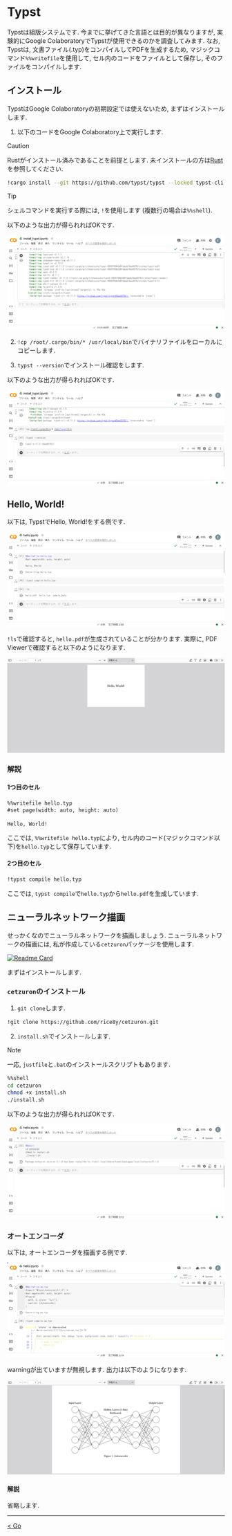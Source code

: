 # Typst

Typstは組版システムです. 今までに挙げてきた言語とは目的が異なりますが, 実験的にGoogle ColaboratoryでTypstが使用できるのかを調査してみます. なお, Typstは, 文書ファイル(.typ)をコンパイルしてPDFを生成するため, マジックコマンド`%%writefile`を使用して, セル内のコードをファイルとして保存し, そのファイルをコンパイルします.

## インストール

TypstはGoogle Colaboratoryの初期設定では使えないため, まずはインストールします.

1. 以下のコードをGoogle Colaboratory上で実行します.

> [!CAUTION]
> Rustがインストール済みであることを前提とします. 未インストールの方は[Rust](../docs/rust.md)を参照してください.

```bash
!cargo install --git https://github.com/typst/typst --locked typst-cli
```

> [!TIP]
> シェルコマンドを実行する際には, `!`を使用します (複数行の場合は`%%shell`).

以下のような出力が得られればOKです.

![typ01](./_images/typ01.png)

2. `!cp /root/.cargo/bin/* /usr/local/bin`でバイナリファイルをローカルにコピーします.

3. `typst --version`でインストール確認をします.

以下のような出力が得られればOKです.

![typ02](./_images/typ02.png)

## Hello, World!

以下は, TypstでHello, World!をする例です.

![typ03](./_images/typ03.png)

`!ls`で確認すると, `hello.pdf`が生成されていることが分かります. 実際に, PDF Viewerで確認すると以下のようになります.

![typ04](./_images/typ04.png)

### 解説

#### 1つ目のセル

```typ
%%writefile hello.typ
#set page(width: auto, height: auto)

Hello, World!
```

ここでは, `%%writefile hello.typ`により, セル内のコード(マジックコマンド以下)を`hello.typ`として保存しています.

#### 2つ目のセル

```bash
!typst compile hello.typ
```

ここでは, `typst compile`で`hello.typ`から`hello.pdf`を生成しています.

## ニューラルネットワーク描画

せっかくなのでニューラルネットワークを描画しましょう. ニューラルネットワークの描画には, 私が作成している`cetzuron`パッケージを使用します.

[![Readme Card](https://github-readme-stats.vercel.app/api/pin/?username=rice8y&repo=cetzuron)](https://github.com/rice8y/cetzuron)

まずはインストールします.

### `cetzuron`のインストール

1. `git clone`します.

```bash
!git clone https://github.com/rice8y/cetzuron.git
```

2. `install.sh`でインストールします.

> [!NOTE]
> 一応, `justfile`と`.bat`のインストールスクリプトもあります.

```bash
%%shell
cd cetzuron
chmod +x install.sh
./install.sh
```

以下のような出力が得られればOKです.

![typ05](./_images/typ05.png)

### オートエンコーダ

以下は, オートエンコーダを描画する例です.

![typ06](./_images/typ06.png)

warningが出ていますが無視します. 出力は以下のようになります.

![typ07](./_images/typ07.png)

#### 解説

省略します.

---
<div style="text-align: left;">
  <a href="./go.md">< Go</a>
</div>
